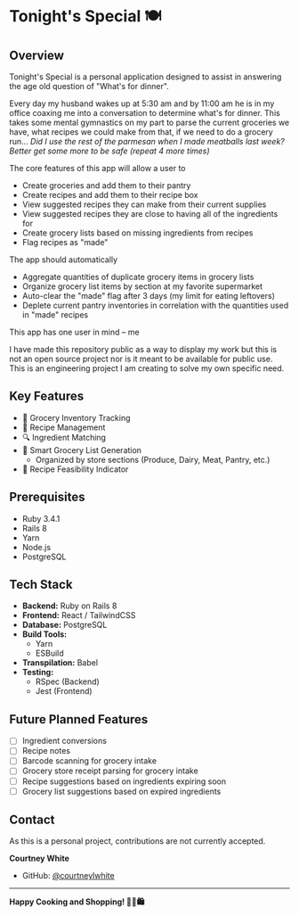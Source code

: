 # Tonight's Special 🍽️

## Overview

Tonight's Special is a personal application designed to assist in answering the age old question of "What's for dinner". 

Every day my husband wakes up at 5:30 am and by 11:00 am he is in my office coaxing me into a conversation to determine what's for dinner.
This takes some mental gymnastics on my part to parse the current groceries we have, what recipes we could make from that, if we need to do a grocery run... 
_Did I use the rest of the parmesan when I made meatballs last week? Better get some more to be safe (repeat 4 more times)_

The core features of this app will allow a user to
- Create groceries and add them to their pantry
- Create recipes and add them to their recipe box
- View suggested recipes they can make from their current supplies
- View suggested recipes they are close to having all of the ingredients for
- Create grocery lists based on missing ingredients from recipes
- Flag recipes as "made"

The app should automatically
- Aggregate quantities of duplicate grocery items in grocery lists
- Organize grocery list items by section at my favorite supermarket
- Auto-clear the "made" flag after 3 days (my limit for eating leftovers)
- Deplete current pantry inventories in correlation with the quantities used in "made" recipes

This app has one user in mind &ndash; me

I have made this repository public as a way to display my work but this is not an open source project nor is it meant to be available for public use. This is an engineering project I am creating to solve my own specific need.

## Key Features

- 🥬 Grocery Inventory Tracking
- 📖 Recipe Management
- 🔍 Ingredient Matching
- 🛒 Smart Grocery List Generation
    - Organized by store sections (Produce, Dairy, Meat, Pantry, etc.)
- 🍳 Recipe Feasibility Indicator

## Prerequisites

- Ruby 3.4.1
- Rails 8
- Yarn
- Node.js
- PostgreSQL

## Tech Stack

- **Backend:** Ruby on Rails 8
- **Frontend:** React / TailwindCSS
- **Database:** PostgreSQL
- **Build Tools:**
    - Yarn
    - ESBuild
- **Transpilation:** Babel
- **Testing:**
    - RSpec (Backend)
    - Jest (Frontend)

## Future Planned Features

- [ ] Ingredient conversions
- [ ] Recipe notes
- [ ] Barcode scanning for grocery intake
- [ ] Grocery store receipt parsing for grocery intake
- [ ] Recipe suggestions based on ingredients expiring soon
- [ ] Grocery list suggestions based on expired ingredients

## Contact

As this is a personal project, contributions are not currently accepted.

**Courtney White**
- GitHub: [@courtneylwhite](https://github.com/courtneylwhite)
---

**Happy Cooking and Shopping! 👨‍🍳🛍️**
